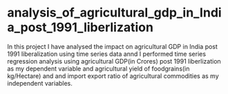 # analysis_of_agricultural_gdp_in_India_post_1991_liberlization
In this project I have analysed the impact on agricultural GDP in India post 1991 liberalization using time series data annd I performed time series regression analysis using agricultural GDP(in Crores) post 1991 liberlization as my dependent variable and agricultural yield of foodgrains(in kg/Hectare) and and import export ratio of agricultural commodities as my independent variables. 
